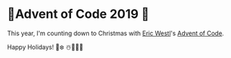 # 🎄Advent of Code 2019 🎄
This year, I'm counting down to Christmas with [Eric Westl](http://was.tl/)'s [Advent of Code](https://adventofcode.com).

Happy Holidays!
🎅❄️ ☃️🎄🎁🕎